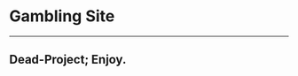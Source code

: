 # Gambling Site
--------------------------------------------------------
Dead-Project; Enjoy.
---------------------------------------------------------
